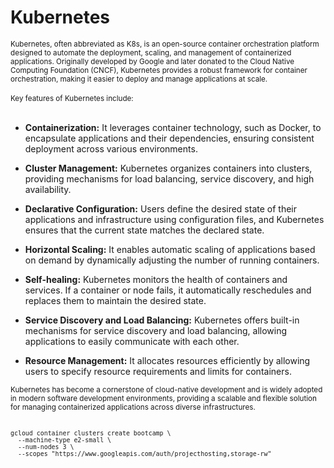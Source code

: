 # Kubernetes

<sub/>
Kubernetes, often abbreviated as K8s, is an open-source container orchestration platform designed to automate the deployment, scaling, and management of containerized applications. Originally developed by Google and later donated to the Cloud Native Computing Foundation (CNCF), Kubernetes provides a robust framework for container orchestration, making it easier to deploy and manage applications at scale. </sub>

<br/>
</br>

<sub/>
Key features of Kubernetes include: </sub>

<br/>
</br>



* **Containerization:** It leverages container technology, such as Docker, to encapsulate applications and their dependencies, ensuring consistent deployment across various environments. 



* **Cluster Management:** Kubernetes organizes containers into clusters, providing mechanisms for load balancing, service discovery, and high availability. </sub>



* **Declarative Configuration:** Users define the desired state of their applications and infrastructure using configuration files, and Kubernetes ensures that the current state matches the declared state.




* **Horizontal Scaling:** It enables automatic scaling of applications based on demand by dynamically adjusting the number of running containers. </sub>


* **Self-healing:** Kubernetes monitors the health of containers and services. If a container or node fails, it automatically reschedules and replaces them to maintain the desired state. 




* **Service Discovery and Load Balancing:** Kubernetes offers built-in mechanisms for service discovery and load balancing, allowing applications to easily communicate with each other. 




* **Resource Management:** It allocates resources efficiently by allowing users to specify resource requirements and limits for containers. 



<sub/>
Kubernetes has become a cornerstone of cloud-native development and is widely adopted in modern software development environments, providing a scalable and flexible solution for managing containerized applications across diverse infrastructures.  </sub>


<br/>
</br>

<sub/>

```
gcloud container clusters create bootcamp \
  --machine-type e2-small \
  --num-nodes 3 \
  --scopes "https://www.googleapis.com/auth/projecthosting,storage-rw"
```
</sub>
